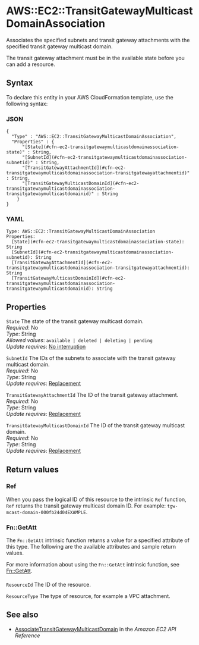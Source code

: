 # AWS::EC2::TransitGatewayMulticastDomainAssociation<a name="aws-resource-ec2-transitgatewaymulticastdomainassociation"></a>

Associates the specified subnets and transit gateway attachments with the specified transit gateway multicast domain\.

The transit gateway attachment must be in the available state before you can add a resource\.

## Syntax<a name="aws-resource-ec2-transitgatewaymulticastdomainassociation-syntax"></a>

To declare this entity in your AWS CloudFormation template, use the following syntax:

### JSON<a name="aws-resource-ec2-transitgatewaymulticastdomainassociation-syntax.json"></a>

```
{
  "Type" : "AWS::EC2::TransitGatewayMulticastDomainAssociation",
  "Properties" : {
      "[State](#cfn-ec2-transitgatewaymulticastdomainassociation-state)" : String,
      "[SubnetId](#cfn-ec2-transitgatewaymulticastdomainassociation-subnetid)" : String,
      "[TransitGatewayAttachmentId](#cfn-ec2-transitgatewaymulticastdomainassociation-transitgatewayattachmentid)" : String,
      "[TransitGatewayMulticastDomainId](#cfn-ec2-transitgatewaymulticastdomainassociation-transitgatewaymulticastdomainid)" : String
    }
}
```

### YAML<a name="aws-resource-ec2-transitgatewaymulticastdomainassociation-syntax.yaml"></a>

```
Type: AWS::EC2::TransitGatewayMulticastDomainAssociation
Properties: 
  [State](#cfn-ec2-transitgatewaymulticastdomainassociation-state): String
  [SubnetId](#cfn-ec2-transitgatewaymulticastdomainassociation-subnetid): String
  [TransitGatewayAttachmentId](#cfn-ec2-transitgatewaymulticastdomainassociation-transitgatewayattachmentid): String
  [TransitGatewayMulticastDomainId](#cfn-ec2-transitgatewaymulticastdomainassociation-transitgatewaymulticastdomainid): String
```

## Properties<a name="aws-resource-ec2-transitgatewaymulticastdomainassociation-properties"></a>

`State`  <a name="cfn-ec2-transitgatewaymulticastdomainassociation-state"></a>
The state of the transit gateway multicast domain\.  
*Required*: No  
*Type*: String  
*Allowed values*: `available | deleted | deleting | pending`  
*Update requires*: [No interruption](https://docs.aws.amazon.com/AWSCloudFormation/latest/UserGuide/using-cfn-updating-stacks-update-behaviors.html#update-no-interrupt)

`SubnetId`  <a name="cfn-ec2-transitgatewaymulticastdomainassociation-subnetid"></a>
The IDs of the subnets to associate with the transit gateway multicast domain\.  
*Required*: No  
*Type*: String  
*Update requires*: [Replacement](https://docs.aws.amazon.com/AWSCloudFormation/latest/UserGuide/using-cfn-updating-stacks-update-behaviors.html#update-replacement)

`TransitGatewayAttachmentId`  <a name="cfn-ec2-transitgatewaymulticastdomainassociation-transitgatewayattachmentid"></a>
The ID of the transit gateway attachment\.  
*Required*: No  
*Type*: String  
*Update requires*: [Replacement](https://docs.aws.amazon.com/AWSCloudFormation/latest/UserGuide/using-cfn-updating-stacks-update-behaviors.html#update-replacement)

`TransitGatewayMulticastDomainId`  <a name="cfn-ec2-transitgatewaymulticastdomainassociation-transitgatewaymulticastdomainid"></a>
The ID of the transit gateway multicast domain\.  
*Required*: No  
*Type*: String  
*Update requires*: [Replacement](https://docs.aws.amazon.com/AWSCloudFormation/latest/UserGuide/using-cfn-updating-stacks-update-behaviors.html#update-replacement)

## Return values<a name="aws-resource-ec2-transitgatewaymulticastdomainassociation-return-values"></a>

### Ref<a name="aws-resource-ec2-transitgatewaymulticastdomainassociation-return-values-ref"></a>

When you pass the logical ID of this resource to the intrinsic `Ref` function, `Ref` returns the transit gateway multicast domain ID\. For example: `tgw-mcast-domain-000fb24d04EXAMPLE`\.

### Fn::GetAtt<a name="aws-resource-ec2-transitgatewaymulticastdomainassociation-return-values-fn--getatt"></a>

The `Fn::GetAtt` intrinsic function returns a value for a specified attribute of this type\. The following are the available attributes and sample return values\.

For more information about using the `Fn::GetAtt` intrinsic function, see [Fn::GetAtt](https://docs.aws.amazon.com/AWSCloudFormation/latest/UserGuide/intrinsic-function-reference-getatt.html)\.

#### <a name="aws-resource-ec2-transitgatewaymulticastdomainassociation-return-values-fn--getatt-fn--getatt"></a>

`ResourceId`  <a name="ResourceId-fn::getatt"></a>
The ID of the resource\.

`ResourceType`  <a name="ResourceType-fn::getatt"></a>
The type of resource, for example a VPC attachment\.

## See also<a name="aws-resource-ec2-transitgatewaymulticastdomainassociation--seealso"></a>
+ [AssociateTransitGatewayMulticastDomain](https://docs.aws.amazon.com/AWSEC2/latest/APIReference/API_AssociateTransitGatewayMulticastDomain.html) in the *Amazon EC2 API Reference*

